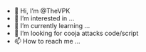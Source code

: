 - 👋 Hi, I’m @TheVPK
- 👀 I’m interested in ...
- 🌱 I’m currently learning ...
- 💞️ I’m looking for cooja attacks code/script
- 📫 How to reach me ...

<!---
TheVPK/TheVPK is a ✨ special ✨ repository because its `README.md` (this file) appears on your GitHub profile.
You can click the Preview link to take a look at your changes.
--->
